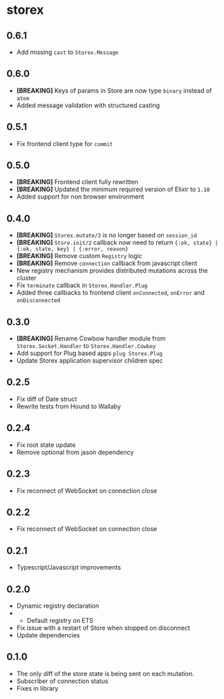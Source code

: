 # storex

## 0.6.1

- Add missing `cast` to `Storex.Message`

## 0.6.0

- **[BREAKING]** Keys of params in Store are now type `binary` instead of `atom`
- Added message validation with structured casting

## 0.5.1

- Fix frontend client type for `commit`

## 0.5.0

- **[BREAKING]** Frontend client fully rewritten
- **[BREAKING]** Updated the minimum required version of Elixir to `1.10`
- Added support for non browser environment

## 0.4.0

- **[BREAKING]** `Storex.mutate/3` is no longer based on `session_id`
- **[BREAKING]** `Store.init/2` callback now need to return `{:ok, state} | {:ok, state, key} | {:error, reason}`
- **[BREAKING]** Remove custom `Registry` logic
- **[BREAKING]** Remove `connection` callback from javascript client
- New registry mechanism provides distributed mutations across the cluster
- Fix `terminate` callback in `Storex.Handler.Plug`
- Added three callbacks to frontend client `onConnected`, `onError` and `onDisconnected`

## 0.3.0

- **[BREAKING]** Rename Cowbow handler module from `Storex.Socket.Handler` to `Storex.Handler.Cowboy`
- Add support for Plug based apps `plug Storex.Plug`
- Update Storex application supervisor children spec

## 0.2.5

- Fix diff of Date struct
- Rewrite tests from Hound to Wallaby

## 0.2.4

- Fix root state update
- Remove optional from jason dependency

## 0.2.3

- Fix reconnect of WebSocket on connection close

## 0.2.2

- Fix reconnect of WebSocket on connection close

## 0.2.1

- Typescript/Javascript improvements

## 0.2.0

- Dynamic registry declaration
- - Default registry on ETS
- Fix issue with a restart of Store when stopped on disconnect
- Update dependencies

## 0.1.0

- The only diff of the store state is being sent on each mutation.
- Subscriber of connection status
- Fixes in library
